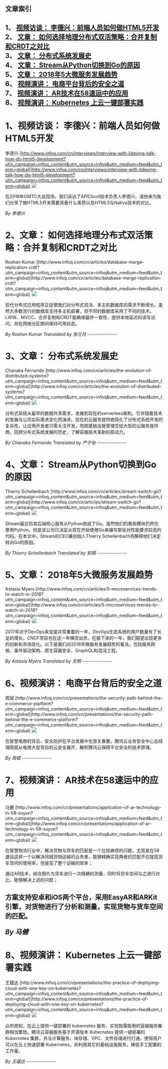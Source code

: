 ## 文章索引
1、 <a href="#1视频访谈-李德兴前端人员如何做html5开发" >视频访谈： 李德兴：前端人员如何做HTML5开发</a><br/>
2、 <a href="#2文章-如何选择地理分布式双活策略合并复制和crdt之对比" >文章： 如何选择地理分布式双活策略：合并复制和CRDT之对比</a><br/>
3、 <a href="#3文章-分布式系统发展史" >文章： 分布式系统发展史</a><br/>
4、 <a href="#4文章-stream从python切换到go的原因" >文章： Stream从Python切换到Go的原因</a><br/>
5、 <a href="#5文章-2018年5大微服务发展趋势" >文章： 2018年5大微服务发展趋势</a><br/>
6、 <a href="#6视频演讲-电商平台背后的安全之道" >视频演讲： 电商平台背后的安全之道</a><br/>
7、 <a href="#7视频演讲-ar技术在58速运中的应用" >视频演讲： AR技术在58速运中的应用</a><br/>
8、 <a href="#8视频演讲-kubernetes-上云一键部署实践" >视频演讲： Kubernetes 上云一键部署实践</a><br/><h1 id="#title_0" >1、视频访谈： 李德兴：前端人员如何做HTML5开发</h1>
李德兴
[http://www.infoq.com/cn/interviews/interview-with-lidexing-talk-how-do-html5-development?utm_campaign=infoq_content&utm_source=infoq&utm_medium=feed&utm_term=global](http://www.infoq.com/cn/interviews/interview-with-lidexing-talk-how-do-html5-development?utm_campaign=infoq_content&utm_source=infoq&utm_medium=feed&utm_term=global)
<img src="https://res.infoq.com/interviews/interview-with-lidexing-talk-how-do-html5-development/zh/mediumimage/lidexing270-1532002571988.jpg"/><p>在2018年GMTC大会现场，我们采访了APICloud技术负责人李德兴，请他来为我们分享了做HTML5开发需要具备什么素质以及HTML5与Nativa技术的对比。</p> <i>By 李德兴</i>
---------------
<h1 id="#title_1" >2、文章： 如何选择地理分布式双活策略：合并复制和CRDT之对比</h1>
Roshan Kumar
[http://www.infoq.com/cn/articles/database-merge-replication-crdt?utm_campaign=infoq_content&utm_source=infoq&utm_medium=feed&utm_term=global](http://www.infoq.com/cn/articles/database-merge-replication-crdt?utm_campaign=infoq_content&utm_source=infoq&utm_medium=feed&utm_term=global)
<img src="https://res.infoq.com/articles/database-merge-replication-crdt/zh/smallimage/Merge-Replication-CRDT-logo-1528485981783-1532192819341.jpeg"/><p>现代分布式应用程序正促使我们对分布式双活、多主机数据库的需求不断增长。虽然大多数流行的数据库支持多主机部署，但不同的数据库采用了不同的技术。LWW、MVCC、合并复制和CRDT能确保最终一致性、提供本地延迟的读写访问，并在网络分区期间保持可用状态。</p> <i>By Roshan Kumar</i> <i> Translated by 张兰月</i>
---------------
<h1 id="#title_2" >3、文章： 分布式系统发展史</h1>
Chanaka Fernando
[http://www.infoq.com/cn/articles/the-evolution-of-distributed-systems?utm_campaign=infoq_content&utm_source=infoq&utm_medium=feed&utm_term=global](http://www.infoq.com/cn/articles/the-evolution-of-distributed-systems?utm_campaign=infoq_content&utm_source=infoq&utm_medium=feed&utm_term=global)
<img src="https://res.infoq.com/articles/the-evolution-of-distributed-systems/zh/smallimage/logo-ieee-1532197546363.jpg"/><p>分布式系统从最早的数据共享需求，发展到现在的serverless架构。它伴随着技术的发展与公司实际需求变化而演进。现在的云服务提供商简化了分布式系统开发的复杂性，让应用开发者只需关注开发，而把基础设施管理交给大型的云服务提供商。回顾分布式系统发展的历史，了解容器技术革新的原动力。</p> <i>By Chanaka Fernando</i> <i> Translated by 严子怡</i>
---------------
<h1 id="#title_3" >4、文章： Stream从Python切换到Go的原因</h1>
Thierry Schellenbach
[http://www.infoq.com/cn/articles/stream-switch-go?utm_campaign=infoq_content&utm_source=infoq&utm_medium=feed&utm_term=global](http://www.infoq.com/cn/articles/stream-switch-go?utm_campaign=infoq_content&utm_source=infoq&utm_medium=feed&utm_term=global)
<img src="https://res.infoq.com/articles/stream-switch-go/zh/smallimage/devops-logo-1532197286205.jpg"/><p>Stream最近将其后端核心服务从Python改成了Go。虽然他们的某些模块仍然在使用Python，但是该公司已决定从现在开始使用Go来编写那些对性能要求较高的代码。在本文中，Stream的CEO兼创始人Thierry Schellenbach将解释他们决定转向Go的原因。</p> <i>By Thierry Schellenbach</i> <i> Translated by 安翔</i>
---------------
<h1 id="#title_4" >5、文章： 2018年5大微服务发展趋势</h1>
Astasia Myers
[http://www.infoq.com/cn/articles/5-microservices-trends-to-watch-in-2018?utm_campaign=infoq_content&utm_source=infoq&utm_medium=feed&utm_term=global](http://www.infoq.com/cn/articles/5-microservices-trends-to-watch-in-2018?utm_campaign=infoq_content&utm_source=infoq&utm_medium=feed&utm_term=global)
<img src="https://res.infoq.com/articles/5-microservices-trends-to-watch-in-2018/zh/smallimage/api-facades-logo-1532196591365.jpg"/><p>2017年对于DevOps来说是非常重要的一年，DevOps生态系统的用户数量有了长足的增长，CNCF项目也在这一年横空出世。在接下来的一年，我们期望出现更多的创新和市场变化。以下是我们对2018年微服务发展趋势的看法，包括服务网格、事件驱动架构、原生容器安全、GraphQL和混沌工程。</p> <i>By Astasia Myers</i> <i> Translated by 无明</i>
---------------
<h1 id="#title_5" >6、视频演讲： 电商平台背后的安全之道</h1>
周斌
[http://www.infoq.com/cn/presentations/the-security-path-behind-the-e-commerce-platform?utm_campaign=infoq_content&utm_source=infoq&utm_medium=feed&utm_term=global](http://www.infoq.com/cn/presentations/the-security-path-behind-the-e-commerce-platform?utm_campaign=infoq_content&utm_source=infoq&utm_medium=feed&utm_term=global)
<img src="https://res.infoq.com/presentations/the-security-path-behind-the-e-commerce-platform/zh/mediumimage/zhoubin270-1532002212456.jpg"/><p>在智慧电商的背后，安全防护在平台发展中也至关重要。腾讯云业务安全中心总经理周斌从电商大促背后的云安全展开，解析腾讯云保障平台安全的技术原理。</p> <i>By 周斌</i>
---------------
<h1 id="#title_6" >7、视频演讲： AR技术在58速运中的应用</h1>
马健
[http://www.infoq.com/cn/presentations/application-of-ar-technology-in-58-suyun?utm_campaign=infoq_content&utm_source=infoq&utm_medium=feed&utm_term=global](http://www.infoq.com/cn/presentations/application-of-ar-technology-in-58-suyun?utm_campaign=infoq_content&utm_source=infoq&utm_medium=feed&utm_term=global)
<img src="https://res.infoq.com/presentations/application-of-ar-technology-in-58-suyun/zh/mediumimage/majian270-1531482887883.jpg"/><p>在智慧物流行业中，解决货物与货车的匹配是一个比较麻烦的问题，尤其是在58速运这样一个以解决同城货物运输的业务里，能够精确实现两者的匹配不仅提高货车空间的使用率，也提高了整个运输的效率；

通过AR技术，结合图片为货车进行一次精确的测量，同时将货车空间与之进行对比，能够解决上述的问题；

方案支持安卓和iOS两个平台，采用EasyAR和ARKit引擎，对货物进行了分析和测量，实现货物与货车空间的匹配。</p> <i>By 马健</i>
---------------
<h1 id="#title_7" >8、视频演讲： Kubernetes 上云一键部署实践</h1>
王蕴达
[http://www.infoq.com/cn/presentations/the-practice-of-deploying-cloud-with-one-key-on-kubernetes?utm_campaign=infoq_content&utm_source=infoq&utm_medium=feed&utm_term=global](http://www.infoq.com/cn/presentations/the-practice-of-deploying-cloud-with-one-key-on-kubernetes?utm_campaign=infoq_content&utm_source=infoq&utm_medium=feed&utm_term=global)
<img src="https://res.infoq.com/presentations/the-practice-of-deploying-cloud-with-one-key-on-kubernetes/zh/mediumimage/wangyunda270-1531486966121.jpg"/><p>众所周知，在云上提供一键部署的 kubernetes 服务、实现按需取用的容器服务集群相当繁琐。腾讯云容器服务基于开源版本 Kubernetes 提供一键部署的 Kubernetes 集群，并与计算服务、块存储、VPC、文件存储进行打通，使得用户可以在云上快速部署 Kubernetes，并利用其它的基础设施服务，降低手工配置的工作量。</p> <i>By 王蕴达</i>
---------------